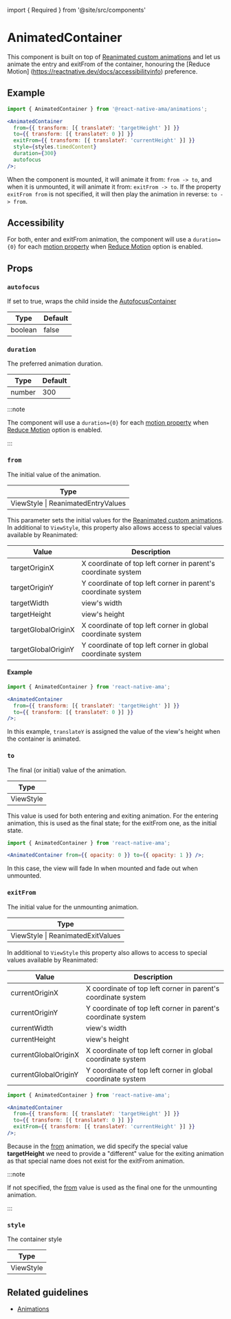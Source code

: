 import { Required } from '@site/src/components'

# AnimatedContainer

This component is built on top of [Reanimated custom animations](https://docs.swmansion.com/react-native-reanimated/docs/api/LayoutAnimations/customAnimations)
and let us animate the entry and exitFrom of the container, honouring
the [Reduce Motion] (https://reactnative.dev/docs/accessibilityinfo) preference.

## Example

```jsx
import { AnimatedContainer } from '@react-native-ama/animations';

<AnimatedContainer
  from={{ transform: [{ translateY: 'targetHeight' }] }}
  to={{ transform: [{ translateY: 0 }] }}
  exitFrom={{ transform: [{ translateY: 'currentHeight' }] }}
  style={styles.timedContent}
  duration={300}
  autofocus
/>;
```

When the component is mounted, it will animate it from: `from -> to`, and when it is unmounted, it will animate it from: `exitFrom -> to`.
If the property `exitFrom from` is not specified, it will then play the animation in reverse: `to -> from`.

## Accessibility

For both, enter and exitFrom animation, the component will use a `duration={0}` for each [motion property](../utils/isMotionAnimation) when [Reduce Motion](../hooks/useAMAContext#isreducemotionenabled) option is enabled.

## Props

### `autofocus`

If set to true, wraps the child inside the [AutofocusContainer](./AutofocusContainer)

| Type    | Default |
| ------- | ------- |
| boolean | false   |

### `duration`

The preferred animation duration.

| Type   | Default |
| ------ | ------- |
| number | 300     |

:::note

The component will use a `duration={0}` for each [motion property](../utils/isMotionAnimation) when [Reduce Motion](../hooks/useAMAContext#isreducemotionenabled) option is enabled.

:::

### <Required /> `from`

The initial value of the animation.

| Type                               |
| ---------------------------------- |
| ViewStyle \| ReanimatedEntryValues |

This parameter sets the initial values for the [Reanimated custom animations](https://docs.swmansion.com/react-native-reanimated/docs/api/LayoutAnimations/customAnimations).
In additional to `ViewStyle`, this property also allows access to special values available by Reanimated:

| Value               | Description                                                   |
| ------------------- | ------------------------------------------------------------- |
| targetOriginX       | X coordinate of top left corner in parent's coordinate system |
| targetOriginY       | Y coordinate of top left corner in parent's coordinate system |
| targetWidth         | view's width                                                  |
| targetHeight        | view's height                                                 |
| targetGlobalOriginX | X coordinate of top left corner in global coordinate system   |
| targetGlobalOriginY | Y coordinate of top left corner in global coordinate system   |

#### Example

```jsx
import { AnimatedContainer } from 'react-native-ama';

<AnimatedContainer
  from={{ transform: [{ translateY: 'targetHeight' }] }}
  to={{ transform: [{ translateY: 0 }] }}
/>;
```

In this example, `translateY` is assigned the value of the view's height when the container is animated.

### <Required /> `to`

The final (or initial) value of the animation.

| Type      |
| --------- |
| ViewStyle |

This value is used for both entering and exiting animation.
For the entering animation, this is used as the final state; for the exitFrom one, as the initial state.

```jsx
import { AnimatedContainer } from 'react-native-ama';

<AnimatedContainer from={{ opacity: 0 }} to={{ opacity: 1 }} />;
```

In this case, the view will fade In when mounted and fade out when unmounted.

### `exitFrom`

The initial value for the unmounting animation.

| Type                              |
| --------------------------------- |
| ViewStyle \| ReanimatedExitValues |

In additional to `ViewStyle` this property also allows to access to special values available by Reanimated:

| Value                | Description                                                   |
| -------------------- | ------------------------------------------------------------- |
| currentOriginX       | X coordinate of top left corner in parent's coordinate system |
| currentOriginY       | Y coordinate of top left corner in parent's coordinate system |
| currentWidth         | view's width                                                  |
| currentHeight        | view's height                                                 |
| currentGlobalOriginX | X coordinate of top left corner in global coordinate system   |
| currentGlobalOriginY | Y coordinate of top left corner in global coordinate system   |

```jsx
import { AnimatedContainer } from 'react-native-ama';

<AnimatedContainer
  from={{ transform: [{ translateY: 'targetHeight' }] }}
  to={{ transform: [{ translateY: 0 }] }}
  exitFrom={{ transform: [{ translateY: 'currentHeight' }] }}
/>;
```

Because in the [from](#from) animation, we did specify the special value **targetHeight** we need to provide a "different" value for the exiting animation
as that special name does not exist for the exitFrom animation.

:::note

If not specified, the [from](#from) value is used as the final one for the unmounting animation.

:::

### `style`

The container style

| Type      |
| --------- |
| ViewStyle |

## Related guidelines

- [Animations](/guidelines/animations)
